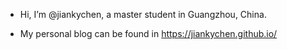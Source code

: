 - Hi, I’m @jiankychen, a master student in Guangzhou, China.

- My personal blog can be found in https://jiankychen.github.io/

<!---
jiankychen/jiankychen is a ✨ special ✨ repository because its `README.md` (this file) appears on your GitHub profile.
You can click the Preview link to take a look at your changes.
--->
